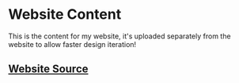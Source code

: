 # Website Content

This is the content for my website, it's uploaded separately from the website to allow faster design iteration!

## [Website Source](https://github.com/zCubed3/zcubed3.github.io)